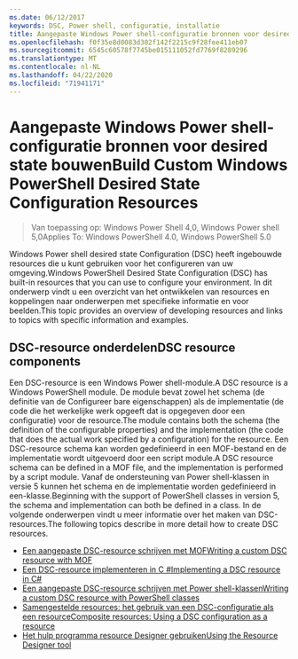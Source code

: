 ```yaml
---
ms.date: 06/12/2017
keywords: DSC, Power shell, configuratie, installatie
title: Aangepaste Windows Power shell-configuratie bronnen voor desired state bouwen
ms.openlocfilehash: f0f35e8d0083d302f142f2215c9f28fee411eb07
ms.sourcegitcommit: 6545c60578f7745be015111052fd7769f8289296
ms.translationtype: MT
ms.contentlocale: nl-NL
ms.lasthandoff: 04/22/2020
ms.locfileid: "71941171"
---
```

# <a name="build-custom-windows-powershell-desired-state-configuration-resources"></a><span data-ttu-id="ef29d-103">Aangepaste Windows Power shell-configuratie bronnen voor desired state bouwen</span><span class="sxs-lookup"><span data-stu-id="ef29d-103">Build Custom Windows PowerShell Desired State Configuration Resources</span></span>

> <span data-ttu-id="ef29d-104">Van toepassing op: Windows Power Shell 4,0, Windows Power shell 5,0</span><span class="sxs-lookup"><span data-stu-id="ef29d-104">Applies To: Windows PowerShell 4.0, Windows PowerShell 5.0</span></span>

<span data-ttu-id="ef29d-105">Windows Power shell desired state Configuration (DSC) heeft ingebouwde resources die u kunt gebruiken voor het configureren van uw omgeving.</span><span class="sxs-lookup"><span data-stu-id="ef29d-105">Windows PowerShell Desired State Configuration (DSC) has built-in resources that you can use to configure your environment.</span></span> <span data-ttu-id="ef29d-106">In dit onderwerp vindt u een overzicht van het ontwikkelen van resources en koppelingen naar onderwerpen met specifieke informatie en voor beelden.</span><span class="sxs-lookup"><span data-stu-id="ef29d-106">This topic provides an overview of developing resources and links to topics with specific information and examples.</span></span>

## <a name="dsc-resource-components"></a><span data-ttu-id="ef29d-107">DSC-resource onderdelen</span><span class="sxs-lookup"><span data-stu-id="ef29d-107">DSC resource components</span></span>

<span data-ttu-id="ef29d-108">Een DSC-resource is een Windows Power shell-module.</span><span class="sxs-lookup"><span data-stu-id="ef29d-108">A DSC resource is a Windows PowerShell module.</span></span> <span data-ttu-id="ef29d-109">De module bevat zowel het schema (de definitie van de Configureer bare eigenschappen) als de implementatie (de code die het werkelijke werk opgeeft dat is opgegeven door een configuratie) voor de resource.</span><span class="sxs-lookup"><span data-stu-id="ef29d-109">The module contains both the schema (the definition of the configurable properties) and the implementation (the code that does the actual work specified by a configuration) for the resource.</span></span> <span data-ttu-id="ef29d-110">Een DSC-resource schema kan worden gedefinieerd in een MOF-bestand en de implementatie wordt uitgevoerd door een script module.</span><span class="sxs-lookup"><span data-stu-id="ef29d-110">A DSC resource schema can be defined in a MOF file, and the implementation is performed by a script module.</span></span> <span data-ttu-id="ef29d-111">Vanaf de ondersteuning van Power shell-klassen in versie 5 kunnen het schema en de implementatie worden gedefinieerd in een-klasse.</span><span class="sxs-lookup"><span data-stu-id="ef29d-111">Beginning with the support of PowerShell classes in version 5, the schema and implementation can both be defined in a class.</span></span> <span data-ttu-id="ef29d-112">In de volgende onderwerpen vindt u meer informatie over het maken van DSC-resources.</span><span class="sxs-lookup"><span data-stu-id="ef29d-112">The following topics describe in more detail how to create DSC resources.</span></span>

* [<span data-ttu-id="ef29d-113">Een aangepaste DSC-resource schrijven met MOF</span><span class="sxs-lookup"><span data-stu-id="ef29d-113">Writing a custom DSC resource with MOF</span></span>](authoringResourceMOF.md)
* [<span data-ttu-id="ef29d-114">Een DSC-resource implementeren in C #</span><span class="sxs-lookup"><span data-stu-id="ef29d-114">Implementing a DSC resource in C#</span></span>](authoringResourceMofCS.md)
* [<span data-ttu-id="ef29d-115">Een aangepaste DSC-resource schrijven met Power shell-klassen</span><span class="sxs-lookup"><span data-stu-id="ef29d-115">Writing a custom DSC resource with PowerShell classes</span></span>](authoringResourceClass.md)
* [<span data-ttu-id="ef29d-116">Samengestelde resources: het gebruik van een DSC-configuratie als een resource</span><span class="sxs-lookup"><span data-stu-id="ef29d-116">Composite resources: Using a DSC configuration as a resource</span></span>](authoringResourceComposite.md)
* [<span data-ttu-id="ef29d-117">Het hulp programma resource Designer gebruiken</span><span class="sxs-lookup"><span data-stu-id="ef29d-117">Using the Resource Designer tool</span></span>](authoringResourceMofDesigner.md)
